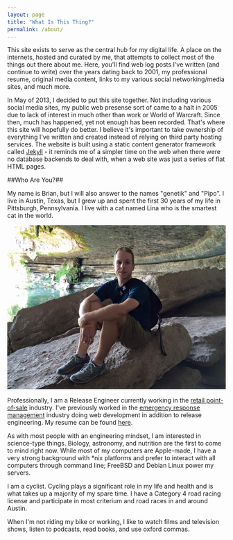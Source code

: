 ```yaml
---
layout: page
title: "What Is This Thing?"
permalink: /about/
---
```

This site exists to serve as the central hub for my digital life.  A place on the internets, hosted and curated by me, that attempts to collect most of the things out there about me.  Here, you'll find web log posts I've written (and continue to write) over the years dating back to 2001, my professional resume, original media content, links to my various social networking/media sites, and much more. 

In May of 2013, I decided to put this site together.  Not including various social media sites, my public web presense sort of came to a halt in 2005 due to lack of interest in much other than work or World of Warcraft.  Since then, much has happened, yet not enough has been recorded.  That's where this site will hopefully do better.  I believe it's important to take ownership of everything I've written and created instead of relying on third party hosting services.  The website is built using a static content generator framework called [Jekyll](http://www.jekyllrb.com) - it reminds me of a simpler time on the web when there were no database backends to deal with, when a web site was just a series of flat HTML pages.

##Who Are You?##

My name is Brian, but I will also answer to the names "genetik" and "Pipo".  I live in Austin, Texas, but I grew up and spent the first 30 years of my life in Pittsburgh, Pennsylvania.  I live with a cat named Lina who is the smartest cat in the world.

![Relaxing at Hamilton Pool (2015)](/images/posts-embed/2015-hamiltonpool.jpg)

Professionally, I am a Release Engineer currently working in the [retail point-of-sale](http://www.starmount.com/) industry.  I've previously worked in the [emergency response management](http://www.collaborativefusion.com/) industry doing web development in addition to release engineering.  My resume can be found <a href="{{ root_url }}/resume/" target="_blank">here</a>.

As with most people with an engineering mindset, I am interested in science-type things.  Biology, astronomy, and nutrition are the first to come to mind right now.  While most of my computers are Apple-made, I have a very strong background with \*nix platforms and prefer to interact with all computers through command line; FreeBSD and Debian Linux power my servers.

I am a cyclist.  Cycling plays a significant role in my life and health and is what takes up a majority of my spare time.  I have a Category 4 road racing license and participate in most criterium and road races in and around Austin.

When I'm not riding my bike or working, I like to watch films and television shows, listen to podcasts, read books, and use oxford commas.
